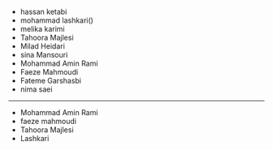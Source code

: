 - hassan ketabi
- mohammad lashkari()
- melika karimi
- Tahoora Majlesi
- Milad Heidari
- sina Mansouri
- Mohammad Amin Rami
- Faeze Mahmoudi
- Fateme Garshasbi
- nima saei
----------------------
- Mohammad Amin Rami
- faeze mahmoudi
- Tahoora Majlesi
- Lashkari


